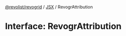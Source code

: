 [@revolist/revogrid](README.md) / [JSX](Namespace.JSX.md) / RevogrAttribution

# Interface: RevogrAttribution
